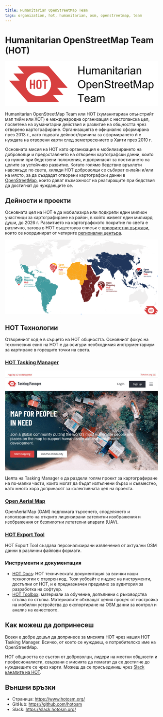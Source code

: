 ```yaml
---
title: Humanitarian OpenStreetMap Team
tags: organization, hot, humanitarian, osm, openstreetmap, team
---
```


# Humanitarian OpenStreetMap Team (HOT)

![Humanitarian OpenStreetMap Team (HOT) лого](./img/hot_logo.png)

Humanitarian OpenStreetMap Team или HOT (хуманитариан опънстрийт мап тийм или ХОТ) е международна организация с нестопанска цел, посветена на хуманитарни действия и развитие на общността чрез отворено картографиране.
Организацията е официално сформирана през 2013 г., като първата дейност/причина за сформирането й е нуждата на отворени карти след земетресението в Хаити през 2010 г.

Основната мисия на HOT като организация е мобилизирането на доброволци и предоставянето на отворени картографски данни, които са нужни при бедствени положения, и допринасят за постигането на целите за устойчиво развитие.
Когато голямо бедствие връхлети навсякъде по света, хиляди HOT доброволци се събират онлайн и/или на място, за да създадат отворени картографски данни в [OpenStreetMap](./osm.md), които дават възможност на реагиращите при бедствия да достигнат до нуждаещите се.


## Дейности и проекти

Основната цел на HOT e да мобилизира или подкрепи един милион участници за картографиране на район, в който живеят един милиард души, до 2026 г.
Развитието на картографското покритие по света е различно, затова в HOT съществува списък с [приоритетни държави](https://wiki.openstreetmap.org/wiki/Humanitarian_OSM_Team/Priority_countries), които се координират от четирите [регионални центъра](https://www.hotosm.org/hubs/).

![Региони на Humanitarian OpenStreetMap Team](./img/hot_regions.png)


##  HOT Технологии

Отвореният код е в сърцето на HOT общността.
Основният фокус на техническия екип на HOT е да осигури необходимия инструментариум за картиране в горещите точки на света.


### [HOT Tasking Manager](https://tasks.hotosm.org/)

![HOT Tasking Manager](./img/hot_tasking_manager.png)

Целта на Tasking Manager е да раздели голям проект за картографиране на по-малки части, които могат да бъдат изпълнени бързо и съвместно, като много хора допринасят за колективната цел на проекта.


### [Open Aerial Map](https://openaerialmap.org/)

OpenAerialMap (OAM) подпомага търсенето, споделянето и използването на открито лицензирани сателитни изображения и изображения от безпилотни летателни апарати (UAV).


### [HOT Export Tool](https://export.hotosm.org/en/v3/)

HOT Export Tool създава персонализирани извлечения от актуални OSM данни в различни файлови формати.


### Инструменти и документация

- [HOT Docs](https://docs.hotosm.org/): HOT техническата документация за всички наши технологии с отворен код. Този уебсайт е индекс на инструменти, достъпни от HOT, и е предназначен предимно за аудитория за разработка на софтуер.
- [HOT Toolbox](https://toolbox.hotosm.org/): материали за обучение, допълнени с ръководства стъпка по стъпка. Материалите обхващат целия процес от настройка на мобилни устройства до експортиране на OSM данни за контрол и анализ на качеството.


## Как можеш да допринесеш

Всеки е добре дошъл да допринесе за мисията HOT чрез нашия HOT Tasking Manager.
Всичко, от което се нуждаеш, е потребителско име на OpenStreetMap.

HOT общността се състои от доброволци, лидери на местни общности и професионалисти, свързани с мисията да помагат да се достигне до нуждаещите се чрез карти.
Можеш да се присъединиш чрез [Slack каналите на HOT](https://slack.hotosm.org/).


## Външни връзки

- Страница: https://www.hotosm.org/
- GitHub: https://github.com/hotosm
- Slack: https://slack.hotosm.org/
